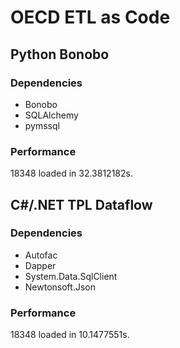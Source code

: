 # OECD ETL as Code
## Python Bonobo
### Dependencies
* Bonobo
* SQLAlchemy
* pymssql
### Performance
18348 loaded in 32.3812182s.

## C#/.NET TPL Dataflow
### Dependencies
* Autofac
* Dapper
* System.Data.SqlClient
* Newtonsoft.Json
### Performance
18348 loaded in 10.1477551s.
